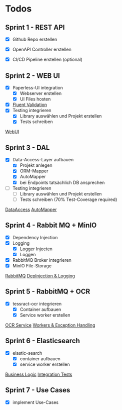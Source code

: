# Todos

## Sprint 1 - REST API

- [x] Github Repo erstellen
- [x] OpenAPI Controller erstellen
- [x] CI/CD Pipeline erstellen (optional)


## Sprint 2 - WEB UI

- [x] Paperless-UI integration
  - [x] Webserver erstellen
  - [x] UI Files hosten
- [x] [Fluent Validation](https://moodle.technikum-wien.at/mod/resource/view.php?id=1487014)
- [x] Testing integrieren
  - [x] Library auswählen und Projekt erstellen
  - [x] Tests schreiben 

[WebUI](https://moodle.technikum-wien.at/mod/page/view.php?id=1487009)


## Sprint 3 - DAL

- [x] Data-Access-Layer aufbauen
  - [x] Projekt anlegen
  - [x] ORM-Mapper
  - [x] AutoMapper
  - [x] bei Endpoints tatsächlich DB ansprechen
- [ ] Testing integrieren
  - [ ] Library auswählen und Projekt erstellen
  - [ ] Tests schreiben (70% Test-Coverage required)

[DataAccess](https://moodle.technikum-wien.at/mod/lesson/view.php?id=1487042)
[AutoMapper](https://moodle.technikum-wien.at/mod/lesson/view.php?id=1486994)


## Sprint 4 - Rabbit MQ + MinIO
- [x] Dependency Injection
- [x] Logging
    - [x] Logger Injecten
    - [x] Loggen
- [x] RabbitMQ Broker integrieren
- [x] MinIO File-Storage

[RabbitMQ](https://moodle.technikum-wien.at/mod/lesson/view.php?id=1487054)
[DepInjection & Logging](https://moodle.technikum-wien.at/mod/lesson/view.php?id=1487064)


 ## Sprint 5 - RabbitMQ + OCR

- [x] tessract-ocr integrieren
  - [x] Container aufbauen
  - [x] Service worker erstellen

[OCR Service](https://moodle.technikum-wien.at/mod/lesson/view.php?id=1487076)
[Workers & Exception Handling](https://moodle.technikum-wien.at/mod/lesson/view.php?id=1487090)


## Sprint 6 - Elasticsearch

- [x] elastic-search
  - [x] container aufbauen
  - [x] service worker erstellen

[Business Logic](https://moodle.technikum-wien.at/mod/lesson/view.php?id=1487102)
[Integration Tests](https://moodle.technikum-wien.at/mod/lesson/view.php?id=1487111)


## Sprint 7 - Use Cases

- [x] implement Use-Cases
